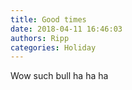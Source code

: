 ```yaml
---
title: Good times
date: 2018-04-11 16:46:03
authors: Ripp
categories: Holiday
---
```


 Wow such bull ha ha ha